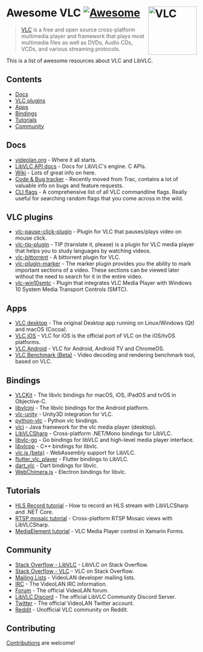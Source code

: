 # Awesome VLC [![Awesome](https://awesome.re/badge.svg)](https://awesome.re) [<img src="https://cdn.worldvectorlogo.com/logos/vlc.svg" align="right" alt="VLC" width="128">](https://github.com/mfkl/awesome-vlc)

> [VLC](https://www.videolan.org/vlc/) is a free and open source cross-platform multimedia player and framework that plays most multimedia files as well as DVDs, Audio CDs, VCDs, and various streaming protocols.

This is a list of awesome resources about VLC and LibVLC.

## Contents

- [Docs](#docs)
- [VLC plugins](#vlc-plugins)
- [Apps](#apps)
- [Bindings](#bindings)
- [Tutorials](#tutorials)
- [Community](#community)

## Docs

- [videolan.org](https://www.videolan.org/) - Where it all starts.
- [LibVLC API docs](https://videolan.videolan.me/vlc/group__libvlc.html) - Docs for LibVLC's engine. C APIs.
- [Wiki](https://wiki.videolan.org/) - Lots of great info on here.
- [Code & Bug tracker](https://code.videolan.org/videolan/vlc/-/issues) - Recently moved from Trac, contains a lot of valuable info on bugs and feature requests.
- [CLI flags](https://wiki.videolan.org/VLC_command-line_help) - A comprehensive list of all VLC commandline flags. Really useful for searching random flags that you come across in the wild.

## VLC plugins

- [vlc-pause-click-plugin](https://github.com/nurupo/vlc-pause-click-plugin) - Plugin for VLC that pauses/plays video on mouse click.
- [vlc-tip-plugin](https://github.com/aklexel/vlc-tip-plugin) - TIP (translate it, please) is a plugin for VLC media player that helps you to study languages by watching videos.
- [vlc-bittorrent](https://github.com/johang/vlc-bittorrent) - A bittorrent plugin for VLC.
- [vlc-plugin-marker](https://github.com/nemosharma6/vlc-plugin-marker) - The marker plugin provides you the ability to mark important sections of a video. These sections can be viewed later without the need to search for it in the entire video.
- [vlc-win10smtc](https://github.com/spmn/vlc-win10smtc) - Plugin that integrates VLC Media Player with Windows 10 System Media Transport Controls (SMTC).

## Apps

- [VLC desktop](https://code.videolan.org/videolan/vlc) - The original Desktop app running on Linux/Windows (Qt) and macOS (Cocoa).
- [VLC iOS](https://code.videolan.org/videolan/vlc-ios) - VLC for iOS is the official port of VLC on the iOS/tvOS platforms.
- [VLC Android](https://code.videolan.org/videolan/vlc-android) - VLC for Android, Android TV and ChromeOS.
- [VLC Benchmark (Beta)](https://code.videolan.org/videolan/vlc-bench) - Video decoding and rendering benchmark tool, based on VLC.

## Bindings

- [VLCKit](https://code.videolan.org/videolan/VLCKit) - The libvlc bindings for macOS, iOS, iPadOS and tvOS in Objective-C.
- [libvlcjni](https://code.videolan.org/videolan/vlc-android/-/tree/master/libvlc) - The libvlc bindings for the Android platform.
- [vlc-unity](https://code.videolan.org/videolan/vlc-unity) - Unity3D integration for VLC.
- [python-vlc](https://github.com/oaubert/python-vlc) - Python vlc bindings.
- [vlcj](https://github.com/caprica/vlcj) -  Java framework for the vlc media player (desktop).
- [LibVLCSharp](https://github.com/videolan/libvlcsharp) - Cross-platform .NET/Mono bindings for LibVLC.
- [libvlc-go](https://github.com/adrg/libvlc-go) - Go bindings for libVLC and high-level media player interface.
- [libvlcpp](https://code.videolan.org/videolan/libvlcpp/) - C++ bindings for libvlc.
- [vlc.js (beta)](https://code.videolan.org/jbk/vlc.js) - WebAssembly support for LibVLC. 
- [flutter_vlc_player](https://github.com/solid-software/flutter_vlc_player) - Flutter bindings to LibVLC.
- [dart_vlc](https://github.com/alexmercerind/dart_vlc) - Dart bindings for libvlc.
- [WebChimera.js](https://github.com/RSATom/WebChimera.js) - Electron bindings for libvlc.

## Tutorials

- [HLS Record tutorial](https://mfkl.github.io/hls/2018/10/10/How-to-record-HLS-stream-with-LibVLCSharp-and-.NET-Core.html) - How to record an HLS stream with LibVLCSharp and .NET Core.
- [RTSP mosaic tutorial](https://mfkl.github.io/libvlc/rtsp/xamarin/forms/2018/12/05/crossplatform-RTSP-mosaic-views-with-libvlcsharp.html) - Cross-platform RTSP Mosaic views with LibVLCSharp.
- [MediaElement tutorial](https://doumer.me/vlc-media-player-in-xamarinforms-alternative-avplayer-andmediaplayer) - VLC Media Player control in Xamarin Forms.

## Community

- [Stack Overflow - LibVLC](https://stackoverflow.com/questions/tagged/libvlc) - LibVLC on Stack Overflow.
- [Stack Overflow - VLC](https://stackoverflow.com/questions/tagged/vlc) - VLC on Stack Overflow.
- [Mailing Lists](https://www.videolan.org/support/lists.html) - VideoLAN developer mailing lists.
- [IRC](https://wiki.videolan.org/Contact_VideoLAN/#IRC) - The VideoLAN IRC information.
- [Forum](https://forum.videolan.org/) - The official VideoLAN forum.
- [LibVLC Discord](https://discord.gg/3h3K3JF) - The official LibVLC Community Discord Server.
- [Twitter](https://twitter.com/videolan) - The official VideoLAN Twitter account.
- [Reddit](https://www.reddit.com/r/vlc) - Unofficial VLC community on Reddit.

## Contributing

[Contributions](contributing.md) are welcome!
